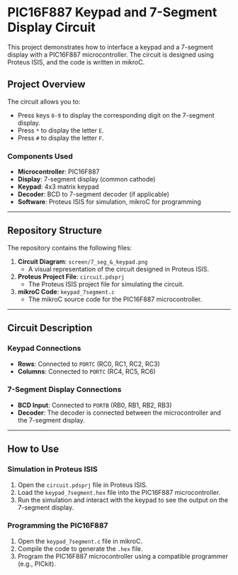 # PIC16F887 Keypad and 7-Segment Display Circuit

This project demonstrates how to interface a keypad and a 7-segment display with a PIC16F887 microcontroller. The circuit is designed using Proteus ISIS, and the code is written in mikroC.

## Project Overview

The circuit allows you to:
- Press keys `0-9` to display the corresponding digit on the 7-segment display.
- Press `*` to display the letter `E`.
- Press `#` to display the letter `F`.

### Components Used
- **Microcontroller**: PIC16F887
- **Display**: 7-segment display (common cathode)
- **Keypad**: 4x3 matrix keypad
- **Decoder**: BCD to 7-segment decoder (if applicable)
- **Software**: Proteus ISIS for simulation, mikroC for programming

---

## Repository Structure

The repository contains the following files:
1. **Circuit Diagram**: `screen/7_seg_&_keypad.png`  
   - A visual representation of the circuit designed in Proteus ISIS.
2. **Proteus Project File**: `circuit.pdsprj`  
   - The Proteus ISIS project file for simulating the circuit.
3. **mikroC Code**: `keypad_7segment.c`  
   - The mikroC source code for the PIC16F887 microcontroller.

---

## Circuit Description

### Keypad Connections
- **Rows**: Connected to `PORTC` (RC0, RC1, RC2, RC3)
- **Columns**: Connected to `PORTC` (RC4, RC5, RC6)

### 7-Segment Display Connections
- **BCD Input**: Connected to `PORTB` (RB0, RB1, RB2, RB3)
- **Decoder**: The decoder is connected between the microcontroller and the 7-segment display.

---

## How to Use

### Simulation in Proteus ISIS
1. Open the `circuit.pdsprj` file in Proteus ISIS.
2. Load the `keypad_7segment.hex` file into the PIC16F887 microcontroller.
3. Run the simulation and interact with the keypad to see the output on the 7-segment display.

### Programming the PIC16F887
1. Open the `keypad_7segment.c` file in mikroC.
2. Compile the code to generate the `.hex` file.
3. Program the PIC16F887 microcontroller using a compatible programmer (e.g., PICkit).

